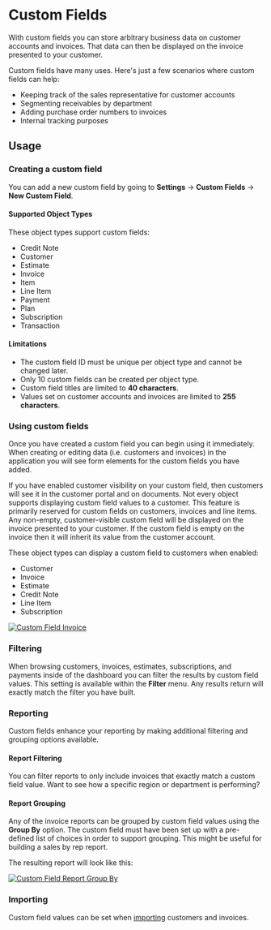 # Custom Fields

With custom fields you can store arbitrary business data on customer accounts and invoices. That data can then be displayed on the invoice presented to your customer.

Custom fields have many uses. Here's just a few scenarios where custom fields can help:

- Keeping track of the sales representative for customer accounts
- Segmenting receivables by department
- Adding purchase order numbers to invoices
- Internal tracking purposes

## Usage

### Creating a custom field

You can add a new custom field by going to **Settings** &rarr; **Custom Fields** &rarr; **New Custom Field**.

#### Supported Object Types

These object types support custom fields:
- Credit Note
- Customer
- Estimate
- Invoice
- Item
- Line Item
- Payment
- Plan
- Subscription
- Transaction

#### Limitations

- The custom field ID must be unique per object type and cannot be changed later.
- Only 10 custom fields can be created per object type.
- Custom field titles are limited to **40 characters**.
- Values set on customer accounts and invoices are limited to **255 characters**.

### Using custom fields

Once you have created a custom field you can begin using it immediately. When creating or editing data (i.e. customers and invoices) in the application you will see form elements for the custom fields you have added.

If you have enabled customer visibility on your custom field, then customers will see it in the customer portal and on documents. Not every object supports displaying custom field values to a customer. This feature is primarily reserved for custom fields on customers, invoices and line items.  Any non-empty, customer-visible custom field will be displayed on the invoice presented to your customer. If the custom field is empty on the invoice then it will inherit its value from the customer account.

These object types can display a custom field to customers when enabled:
- Customer
- Invoice
- Estimate
- Credit Note
- Line Item
- Subscription

[![Custom Field Invoice](/docs/img/custom-field-invoice.png)](/docs/img/custom-field-invoice.png)

### Filtering

When browsing customers, invoices, estimates, subscriptions, and payments inside of the dashboard you can filter the results by custom field values. This setting is available within the **Filter** menu. Any results return will exactly match the filter you have built.

### Reporting

Custom fields enhance your reporting by making additional filtering and grouping options available.

#### Report Filtering

You can filter reports to only include invoices that exactly match a custom field value. Want to see how a specific region or department is performing?

#### Report Grouping

Any of the invoice reports can be grouped by custom field values using the **Group By** option. The custom field must have been set up with a pre-defined list of choices in order to support grouping. This might be useful for building a sales by rep report.

The resulting report will look like this:

[![Custom Field Report Group By](/docs/img/custom-field-grouped-report-sales.png)](/docs/img/custom-field-grouped-report-sales.png)

### Importing

Custom field values can be set when [importing](/resources/docs/guides/importing-data) customers and invoices.